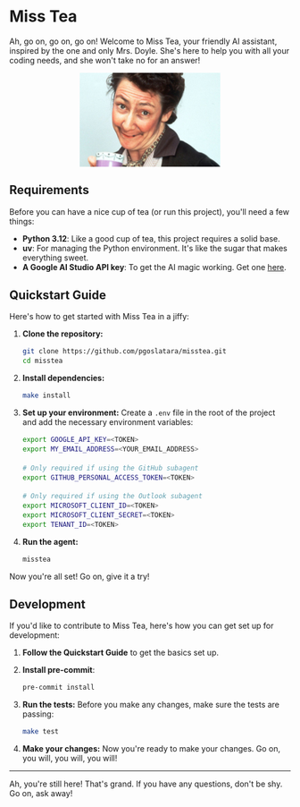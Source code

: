 # Miss Tea

Ah, go on, go on, go on! Welcome to Miss Tea, your friendly AI assistant, inspired by the one and only Mrs. Doyle. She's here to help you with all your coding needs, and she won't take no for an answer!

<div style="text-align: center;">
    <img src="./images/mrs_doyle.png" align="center" alt="Description of your image" width="50%" height="auto">
</div>

## Requirements

Before you can have a nice cup of tea (or run this project), you'll need a few things:

* **Python 3.12**: Like a good cup of tea, this project requires a solid base.
* **uv**: For managing the Python environment. It's like the sugar that makes everything sweet.
* **A Google AI Studio API key**: To get the AI magic working. Get one [here](https://aistudio.google.com/app/apikey).

## Quickstart Guide

Here's how to get started with Miss Tea in a jiffy:

1. **Clone the repository:**
    ```bash
    git clone https://github.com/pgoslatara/misstea.git
    cd misstea
    ```

1. **Install dependencies:**
    ```bash
    make install
    ```

1. **Set up your environment:**
    Create a `.env` file in the root of the project and add the necessary environment variables:
    ```bash
    export GOOGLE_API_KEY=<TOKEN>
    export MY_EMAIL_ADDRESS=<YOUR_EMAIL_ADDRESS>

    # Only required if using the GitHub subagent
    export GITHUB_PERSONAL_ACCESS_TOKEN=<TOKEN>

    # Only required if using the Outlook subagent
    export MICROSOFT_CLIENT_ID=<TOKEN>
    export MICROSOFT_CLIENT_SECRET=<TOKEN>
    export TENANT_ID=<TOKEN>
    ```

1. **Run the agent:**
    ```bash
    misstea
    ```

Now you're all set! Go on, give it a try!

## Development

If you'd like to contribute to Miss Tea, here's how you can get set up for development:

1. **Follow the Quickstart Guide** to get the basics set up.

1. **Install pre-commit**:
    ```bash
    pre-commit install
    ```

1. **Run the tests:**
    Before you make any changes, make sure the tests are passing:
    ```bash
    make test
    ```

1. **Make your changes:**
    Now you're ready to make your changes. Go on, you will, you will, you will!

---

Ah, you're still here! That's grand. If you have any questions, don't be shy. Go on, ask away!
